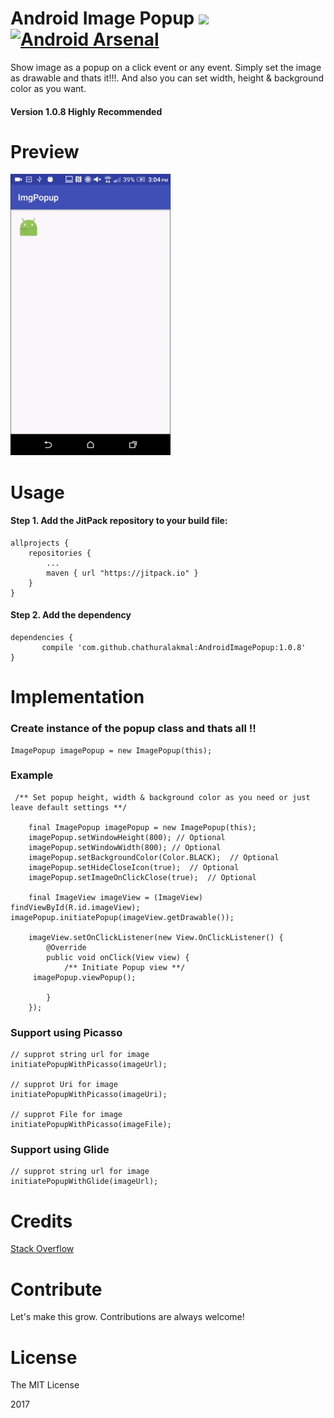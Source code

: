 # Android Image Popup [![](https://jitpack.io/v/chathuralakmal/AndroidImagePopup.svg)](https://jitpack.io/#chathuralakmal/AndroidImagePopup) [![Android Arsenal](https://img.shields.io/badge/Android%20Arsenal-Android%20Image%20Popup-brightgreen.svg?style=flat)](https://android-arsenal.com/details/1/5261)

Show image as a popup on a click event or any event. Simply set the image as drawable and thats it!!!. And also you can set width, height & background color as you want.

#### Version 1.0.8 Highly Recommended

# Preview
![Demo Preview](preview.gif? "Demo Preview")

# Usage

#### Step 1. Add the JitPack repository to your build file:

    allprojects {
		repositories {
			...
			maven { url "https://jitpack.io" }
		}
	}

#### Step 2. Add the dependency

    dependencies {
           compile 'com.github.chathuralakmal:AndroidImagePopup:1.0.8'
	}



# Implementation

### Create instance of the popup class and thats all !!

    ImagePopup imagePopup = new ImagePopup(this); 
    	
### Example

     /** Set popup height, width & background color as you need or just leave default settings **/

        final ImagePopup imagePopup = new ImagePopup(this);
        imagePopup.setWindowHeight(800); // Optional
        imagePopup.setWindowWidth(800); // Optional
        imagePopup.setBackgroundColor(Color.BLACK);  // Optional
        imagePopup.setHideCloseIcon(true);  // Optional
        imagePopup.setImageOnClickClose(true);  // Optional

        final ImageView imageView = (ImageView) findViewById(R.id.imageView);
	imagePopup.initiatePopup(imageView.getDrawable());

        imageView.setOnClickListener(new View.OnClickListener() {
            @Override
            public void onClick(View view) {
                /** Initiate Popup view **/
		 imagePopup.viewPopup();

            }
        });
        
	
### Support using Picasso 
	// supprot string url for image 
	initiatePopupWithPicasso(imageUrl);
	
	// supprot Uri for image 
	initiatePopupWithPicasso(imageUri);
	
	// supprot File for image 
	initiatePopupWithPicasso(imageFile);
	
### Support using Glide 
	// supprot string url for image 
	initiatePopupWithGlide(imageUrl);
	
# Credits
[Stack Overflow](http://stackoverflow.com)

# Contribute

Let's make this grow. Contributions are always welcome!
     
# License
The MIT License

2017
